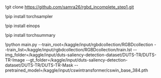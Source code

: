 !git clone https://github.com/samra26/rgbd_incomplete_step1.git

!pip install torchsampler

!pip install einops

!pip install torchsummary

!python main.py --train_root=/kaggle/input/rgbdcollection/RGBDcollection --train_list=/kaggle/input/rgbdcollection/RGBDcollection/train.lst --img_folder=/kaggle/input/duts-saliency-detection-dataset/DUTS-TR/DUTS-TR-Image --gt_folder=/kaggle/input/duts-saliency-detection-dataset/DUTS-TR/DUTS-TR-Mask --pretrained_model=/kaggle/input/cswintransformer/cswin_base_384.pth
